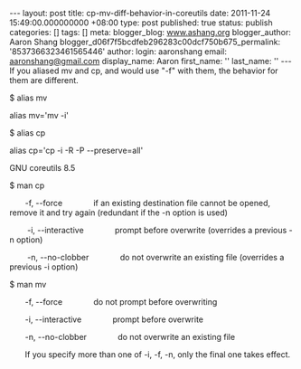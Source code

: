 --- layout: post title: cp-mv-diff-behavior-in-coreutils date: 2011-11-24 15:49:00.000000000 +08:00 type: post published: true status: publish categories: \[\] tags: \[\] meta: blogger\_blog: www.ashang.org blogger\_author: Aaron Shang blogger\_d06f7f5bcdfeb296283c00dcf750b675\_permalink: '8537366323461565446' author: login: aaronshang email: aaronshang@gmail.com display\_name: Aaron first\_name: '' last\_name: '' ---
If you aliased mv and cp, and would use "-f" with them, the behavior for them are different.

$ alias mv

alias mv='mv -i'

$ alias cp

alias cp='cp -i -R -P --preserve=all'

GNU coreutils 8.5

$ man cp

       -f, --force              if an existing destination file cannot be opened, remove it and try again (redundant if the -n option is used)

        -i, --interactive              prompt before overwrite (overrides a previous -n option)

        -n, --no-clobber              do not overwrite an existing file (overrides a previous -i option)

$ man mv

       -f, --force              do not prompt before overwriting

       -i, --interactive              prompt before overwrite

       -n, --no-clobber              do not overwrite an existing file

       If you specify more than one of -i, -f, -n, only the final one takes effect.

 

 
